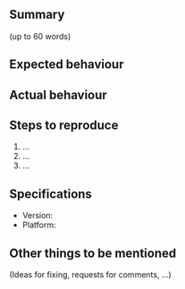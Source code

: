 ## Summary

(up to 60 words)

## Expected behaviour

## Actual behaviour

## Steps to reproduce

1. …
2. …
3. …

## Specifications

 - Version:
 - Platform:

## Other things to be mentioned

(Ideas for fixing, requests for comments, …)
